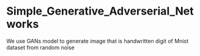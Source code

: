 # Simple_Generative_Adverserial_Networks
We use GANs model to generate image that is handwritten digit of Mnist dataset from random noise
